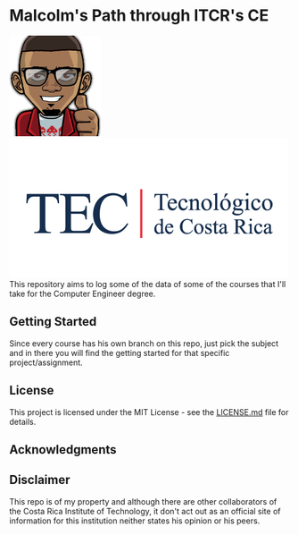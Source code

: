 Malcolm's Path through ITCR's CE
=====================
![malkam03](malkam03.png) ![Tec_Logo](tec.png)  
This repository aims to log some of the data of some of the courses that I'll take for the Computer Engineer degree.

## Getting Started
Since every course has his own branch on this repo, just pick the subject and in there you will find the getting started for that specific project/assignment.

## License
This project is licensed under the MIT License - see the [LICENSE.md](LICENSE.md) file for details.

## Acknowledgments 

## Disclaimer
This repo is of my property and although there are other collaborators of the Costa Rica Institute of Technology, it don't act out as an official site of information for this institution neither states his opinion or his peers.

